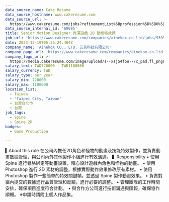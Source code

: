 ```yaml
---
data_source_name: Cake Resume
data_source_hostname: www.cakeresume.com
data_source_url: >-
  https://www.cakeresume.com/jobs?refinementList%5Bprofession%5D%5B0%5D=game-production&range%5Bsalary_range%5D%5Bmin%5D=100000
data_source_internal_id: '69085'
title: Senior Motion Designer 資深遊戲 2D 動態特效師
job_url: 'https://www.cakeresume.com/companies/ainekox-co-ltd/jobs/9395ef'
date: 2023-12-19T05:36:24.404Z
company_name: 'AinekoX CO., LTD. 艾奈科技有限公司'
company_page_url: 'https://www.cakeresume.com/companies/ainekox-co-ltd'
company_logo_url: >-
  https://media.cakeresume.com/image/upload/s--xsjS4fou--/c_pad,fl_png8,h_200,w_200/v1701857898/i8uxyl0nbrhj0uhm82rc.png
salary_text: TWD720000 - TWD1100000
salary_currency: TWD
salary_type: per_year
salary_min: 720000
salary_max: 1100000
location_list:
  - Taiwan
  - 'Taipei City, Taiwan'
  - 台灣台北市
  - 台灣
job_tags:
  - Spine
  - Spine 2D
badges:
  - Game Production

---
```


▍About this role 在公司內擔任2D角色和怪物的動畫及技能特效製作，並負責動畫數據管理，與公司內外其他製作小組進行有效溝通。 ▍Responsibility • 使用 Spine 進行骨胳綁定等動畫設置，精心設計遊戲內角色和怪物的動畫。 • 使用 Photoshop 進行 2D 素材的調整，根據實際動作效果修改原有素材。 • 使用 Photoshop 製作一些簡單的特效關鍵幀，並透過 Spine 製作動畫效果。 • 負責對組內提交的數據進行品質管理和反饋，進行必要的調整。 • 管理團隊的工作時間安排，確保項目進度符合計劃。 • 與合作方公司進行技術溝通與匯報，確保協作順暢。 ※申請時請附上個人作品集。